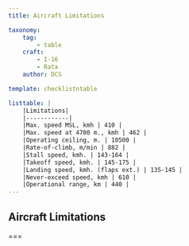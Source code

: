```yaml
---
title: Aircraft Limitations

taxonomy:
    tag:
        - table
    craft:
        - I-16
        - Rata
    author: DCS

template: checklistntable

listtable: |
    |Limitations|
    |------------|
    |Max. speed MSL, kmh | 410 |
    |Max. speed at 4700 m., kmh | 462 |
    |Operating ceiling, m. | 10500 |
    |Rate-of-climb, m/min | 882 |
    |Stall speed, kmh. | 143-164 |
    |Takeoff speed, kmh. | 145-175 |
    |Landing speed, kmh. (flaps ext.) | 135-145 |
    |Never-exceed speed, kmh | 610 |
    |Operational range, km | 440 |
---
```


## Aircraft Limitations

===

